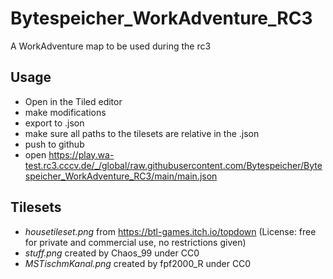 # Bytespeicher_WorkAdventure_RC3
A WorkAdventure map to be used during the rc3 


## Usage
- Open in the Tiled editor 
- make modifications
- export to .json
- make sure all paths to the tilesets are relative in the .json
- push to github
- open https://play.wa-test.rc3.cccv.de/_/global/raw.githubusercontent.com/Bytespeicher/Bytespeicher_WorkAdventure_RC3/main/main.json


## Tilesets
- *housetileset.png* from https://btl-games.itch.io/topdown (License: free for private and commercial use, no restrictions given)
- *stuff.png* created by Chaos_99 under CC0
- *MSTischmKanal.png* created by fpf2000_R under CC0

